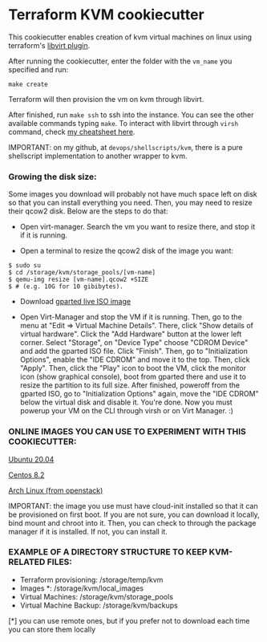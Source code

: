 # Terraform KVM cookiecutter

This cookiecutter enables creation of kvm virtual machines on linux using
terraform's [libvirt plugin](https://github.com/dmacvicar/terraform-provider-libvirt/).

After running the cookiecutter, enter the folder with the `vm_name` you
specified and run:

`make create`

Terraform will then provision the vm on kvm through libvirt.

After finished, run `make ssh` to ssh into the instance. You can see the other
available commands typing `make`. To interact with libvirt through `virsh`
command, check [my cheatsheet
here](https://github.com/tiagoprn/devops/blob/master/cheats/kvm.cheat).

IMPORTANT: on my github, at `devops/shellscripts/kvm`, there is a pure
shellscript implementation to another wrapper to kvm.

### Growing the disk size:

Some images you download will probably not have much space left on
disk so that you can install everything you need. Then, you may need to
resize their qcow2 disk. Below are the steps to do that:

- Open virt-manager. Search the vm you want to resize there, and stop it if it is
  running.

- Open a terminal to resize the qcow2 disk of the image you want:

```
$ sudo su
$ cd /storage/kvm/storage_pools/[vm-name]
$ qemu-img resize [vm-name].qcow2 +SIZE
$ # (e.g. 10G for 10 gibibytes).
```

- Download [gparted live ISO image](https://downloads.sourceforge.net/gparted/gparted-live-1.1.0-3-amd64.iso)

- Open Virt-Manager and stop the VM if it is running. Then, go to the menu at
  "Edit => Virtual Machine Details". There, click "Show details of virtual
hardware". Click the "Add Hardware" button at the lower left corner. Select
"Storage", on "Device Type" choose "CDROM Device" and add the gparted ISO file.
Click "Finish". Then, go to "Initialization Options", enable the "IDE CDROM"
and move it to the top. Then, click "Apply". Then, click the "Play" icon to
boot the VM, click the monitor icon (show graphical console), boot from gparted
there and use it to resize the partition to its full size. After finished,
poweroff from the gparted ISO, go to "Initialization Options" again, move the
"IDE CDROM" below the virtual disk and disable it. You're done. Now you must
powerup your VM on the CLI through virsh or on Virt Manager. :)

### ONLINE IMAGES YOU CAN USE TO EXPERIMENT WITH THIS COOKIECUTTER:

[Ubuntu 20.04](https://cloud-images.ubuntu.com/releases/focal/release/ubuntu-20.04-server-cloudimg-amd64-disk-kvm.img)

[Centos 8.2](http://cloud.centos.org/centos/8/x86_64/images/CentOS-8-GenericCloud-8.2.2004-20200611.2.x86_64.qcow2)

[Arch Linux (from openstack)](https://linuximages.de/openstack/arch/arch-openstack-LATEST-image-bootstrap.qcow2)

IMPORTANT: the image you use must have cloud-init installed so that it can be
provisioned on first boot. If you are not sure, you can download it locally,
bind mount and chroot into it. Then, you can check to through the package
manager if it is installed. If not, you can install it.

### EXAMPLE OF A DIRECTORY STRUCTURE TO KEEP KVM-RELATED FILES:

- Terraform provisioning: /storage/temp/kvm
- Images *: /storage/kvm/local_images
- Virtual Machines: /storage/kvm/storage_pools
- Virtual Machine Backup: /storage/kvm/backups

[*] you can use remote ones, but if you prefer not to download each time you can store them locally
